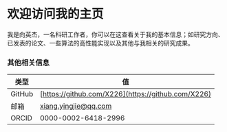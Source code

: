 

# 欢迎访问我的主页

我是向英杰，一名科研工作者，你可以在这查看关于我的基本信息；如研究方向、已发表的论文、一些算法的高性能实现以及其他与我相关的研究成果。

### 其他相关信息

类型 | 值
-|-
GitHub  |  [https://github.com/X226](https://github.com/X226)
邮箱    |   xiang.yingjie@qq.com
ORCID   |   0000-0002-6418-2996

